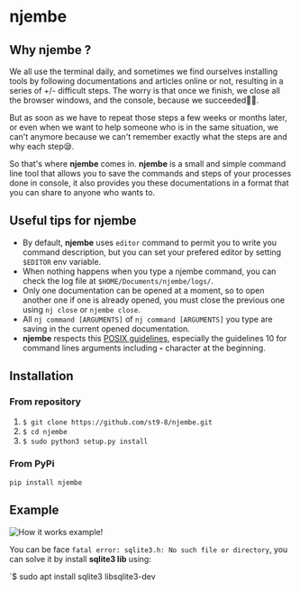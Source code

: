 # njembe

## Why njembe ?

We all use the terminal daily, and sometimes we find ourselves installing tools by following documentations and articles online or not, resulting in a series of +/- difficult steps. 
The worry is that once we finish, we close all the browser windows, and the console, because we succeeded🥳🥳.

But as soon as we have to repeat those steps a few weeks or months later, or even when we want to help someone who is in the same situation, we can't anymore because we can't remember exactly what the steps are and why each step😪.

So that's where **njembe** comes in. **njembe** is a small and simple command line tool that allows you to save the commands and steps of your processes done in console, it also provides you these documentations in a format that you can share to anyone who wants to.

## Useful tips for njembe

- By default, **njembe** uses `editor` command to permit you to write you command description, but you can set your prefered editor by setting `$EDITOR` env variable.
- When nothing happens when you type a njembe command, you can check the log file at `$HOME/Documents/njembe/logs/`.
- Only one documentation can be opened at a moment, so to open another one if one is already opened, you must close the previous one using `nj close` or `njembe close`.
- All `nj command [ARGUMENTS]` of `nj command [ARGUMENTS]` you type are saving in the current opened documentation.
- **njembe** respects this [POSIX guidelines](https://pubs.opengroup.org/onlinepubs/9699919799/basedefs/V1_chap12.html#tag_12_02), especially the guidelines 10 for command lines arguments including **-** character at the beginning.

## Installation

### From repository
1. `$ git clone https://github.com/st9-8/njembe.git`
2. `$ cd njembe`
3. `$ sudo python3 setup.py install`

### From PyPi
`pip install njembe`

## Example

![How it works example!](https://github.com/st9-8/njembe/blob/main/examples/njembe.gif)

You can be face `fatal error: sqlite3.h: No such file or directory`, you can solve it by install **sqlite3 lib** using:

`$ sudo apt install sqlite3 libsqlite3-dev